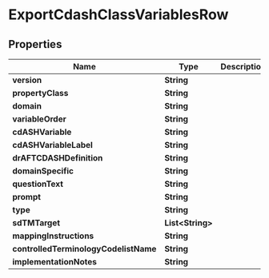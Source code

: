 

# ExportCdashClassVariablesRow


## Properties

| Name | Type | Description | Notes |
|------------ | ------------- | ------------- | -------------|
|**version** | **String** |  |  [optional] |
|**propertyClass** | **String** |  |  [optional] |
|**domain** | **String** |  |  [optional] |
|**variableOrder** | **String** |  |  [optional] |
|**cdASHVariable** | **String** |  |  [optional] |
|**cdASHVariableLabel** | **String** |  |  [optional] |
|**drAFTCDASHDefinition** | **String** |  |  [optional] |
|**domainSpecific** | **String** |  |  [optional] |
|**questionText** | **String** |  |  [optional] |
|**prompt** | **String** |  |  [optional] |
|**type** | **String** |  |  [optional] |
|**sdTMTarget** | **List&lt;String&gt;** |  |  [optional] |
|**mappingInstructions** | **String** |  |  [optional] |
|**controlledTerminologyCodelistName** | **String** |  |  [optional] |
|**implementationNotes** | **String** |  |  [optional] |



